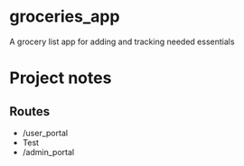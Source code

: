 # groceries_app
A grocery list app for adding and tracking needed essentials

# Project notes

## Routes
- /user_portal
 - Test
- /admin_portal
